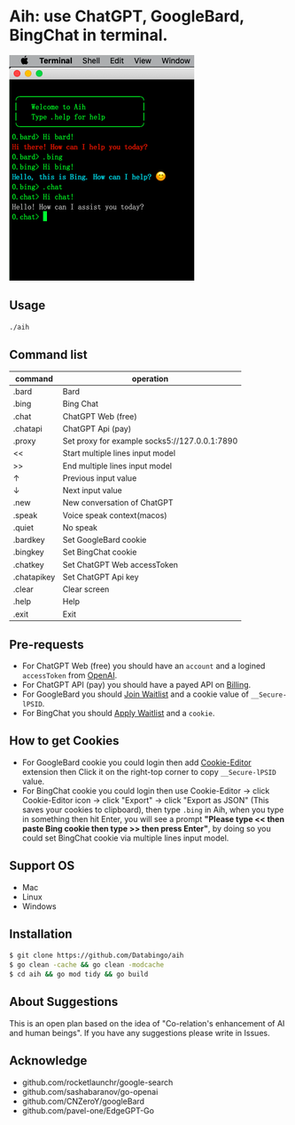 # Aih: use ChatGPT, GoogleBard, BingChat in terminal. 

![screenshot](aih2.png)

## Usage
```bash
./aih
```
## Command list
|command   | operation|
|----------|----------|
|.bard      | Bard|
|.bing      | Bing Chat|
|.chat      | ChatGPT Web (free)|
|.chatapi   | ChatGPT Api (pay) |
|.proxy     | Set proxy for example socks5://127.0.0.1:7890|
|<<         | Start multiple lines input model|
|>>         | End multiple lines input model|
|↑          | Previous input value|
|↓          | Next input value|
|.new       | New conversation of ChatGPT|
|.speak     | Voice speak context(macos)|
|.quiet     | No speak |
|.bardkey   | Set GoogleBard cookie|
|.bingkey   | Set BingChat cookie|
|.chatkey   | Set ChatGPT Web accessToken|
|.chatapikey| Set ChatGPT Api key|
|.clear     | Clear screen|
|.help      | Help|
|.exit      | Exit|

## Pre-requests
- For ChatGPT Web (free) you should have an `account` and a logined `accessToken` from [OpenAI](https://chat.openai.com/api/auth/session).
- For ChatGPT API (pay) you should have a payed API on [Billing](https://platform.openai.com/account/billing/overview). 
- For GoogleBard you should [Join Waitlist](https://bard.google.com) and a cookie value of `__Secure-lPSID`.
- For BingChat you should [Apply Waitlist](https://bing.com/new) and a `cookie`.

## How to get Cookies
- For GoogleBard cookie you could login then add [Cookie-Editor](https://cookie-editor.cgagnier.ca) extension then Click it on the right-top corner to copy `__Secure-lPSID` value.
- For BingChat cookie you could login then use Cookie-Editor -> click Cookie-Editor icon -> click "Export" -> click "Export as JSON" (This saves your cookies to clipboard), then type `.bing` in Aih, when you type in something then hit Enter, you will see a prompt **"Please type << then paste Bing cookie then type >> then press Enter"**, by doing so you could set BingChat cookie via multiple lines input model.

## Support OS
- Mac
- Linux
- Windows

## Installation
```bash
$ git clone https://github.com/Databingo/aih
$ go clean -cache && go clean -modcache 
$ cd aih && go mod tidy && go build 
```
## About Suggestions
This is an open plan based on the idea of "Co-relation's enhancement of AI and human beings".
If you have any suggestions please write in Issues.

## Acknowledge
- github.com/rocketlaunchr/google-search
- github.com/sashabaranov/go-openai 
- github.com/CNZeroY/googleBard
- github.com/pavel-one/EdgeGPT-Go
